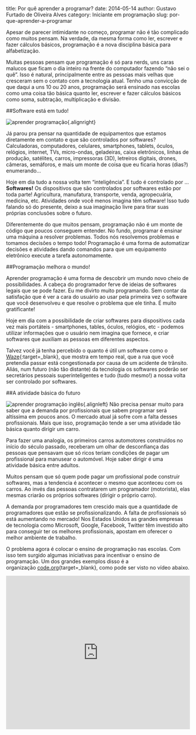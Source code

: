 title: Por quê aprender a programar?
date: 2014-05-14
author: Gustavo Furtado de Oliveira Alves
category: Iniciante em programação
slug: por-que-aprender-a-programar

Apesar de parecer intimidante no começo, programar não é tão complicado
como muitos pensam. Na verdade, da mesma forma como ler, escrever e
fazer cálculos básicos, programação é a nova disciplina básica para
alfabetização.

Muitas pessoas pensam que programação é só para nerds, uns caras malucos
que ficam o dia inteiro na frente do computador fazendo “não sei o quê”.
Isso é natural, principalmente entre as pessoas mais velhas que
cresceram sem o contato com a tecnologia atual. Tenho uma convicção de
que daqui a uns 10 ou 20 anos, programação será ensinado nas escolas
como uma coisa tão básica quanto ler, escrever e fazer cálculos básicos
como soma, subtração, multiplicação e divisão.

##Software está em tudo!

![aprender
programação](/images/por-que-aprender-a-programar/criancas-programando-300x200.jpg){.alignright}

Já parou pra pensar na quantidade de equipamentos que estamos
diretamente em contato e que são controlados por softwares?
Calculadoras, computadores, celulares, smartphones, tablets, óculos,
relógios, internet, TVs, micro-ondas, geladeiras, caixa eletrônicos,
linhas de produção, satélites, carros, impressoras (3D), letreiros
digitais, drones, câmeras, semáforos, e mais um monte de coisa que eu
ficaria horas (dias?) enumerando...

Hoje em dia tudo a nossa volta tem
“inteligência”. E tudo é controlado por ... **Softwares!** Os
dispositivos que são controlados por softwares estão por toda parte!
Agricultura, manufatura, transporte, venda, agropecuária, medicina, etc.
Atividades onde você menos imagina têm software! Isso tudo falando só do
presente, deixo a sua imaginação livre para tirar suas próprias
conclusões sobre o futuro.

Diferentemente do que muitos pensam, programação não é um monte de
código que poucos conseguem entender. No fundo, programar é ensinar uma
máquina a resolver problemas. Todos nós resolvemos problemas e tomamos
decisões o tempo todo! Programação é uma forma de automatizar decisões e
atividades dando comandos para que um equipamento eletrônico execute a
tarefa autonomamente.

##Programação melhora o mundo!

Aprender programação é uma forma de descobrir um mundo novo cheio de
possibilidades. A cabeça do programador ferve de ideias de softwares
legais que se pode fazer. Eu me divirto muito programando. Sem contar da
satisfação que é ver a cara do usuário ao usar pela primeira vez o
software que você desenvolveu e que resolve o problema que ele tinha. É
muito gratificante!

Hoje em dia com a possibilidade de criar softwares para dispositivos
cada vez mais portáteis - smartphones, tables, óculos, relógios, etc -
podemos utilizar informações que o usuário nem imagina que fornece, e
criar softwares que auxiliam as pessoas em diferentes aspectos.

Talvez você já tenha percebido o quanto é útil um software como o
[Waze](https://www.waze.com/pt-BR "Wase - Aplicativo de trânsito e navegação"){:target=\_blank}, que
mostra em tempo real, que a rua que você pretendia passar está
congestionada por causa de um acidente de trânsito. Aliás, num futuro
(não tão distante) da tecnologia
os softwares poderão ser secretários pessoais superinteligentes e tudo
(tudo mesmo!) a nossa volta ser controlado por softwares.

##A atividade básica do futuro

![aprender programação
inglês](/images/por-que-aprender-a-programar/caneta-codigo-300x200.jpg){.alignleft}
Não precisa pensar muito para
saber que a demanda por profissionais que sabem programar será
altíssima em poucos anos. O mercado atual já sofre com a falta desses
profissionais. Mais que isso, programação tende a ser uma atividade tão
básica quanto dirigir um carro.

Para fazer uma analogia, os primeiros carros automotores construídos no
início do século passado, receberam um olhar de desconfiança das pessoas
que pensavam que só ricos teriam condições de pagar um profissional para
manusear o automóvel. Hoje saber dirigir é uma atividade básica entre
adultos.

Muitos pensam que só quem pode pagar um profissional pode
construir softwares, mas a tendencia é acontecer o mesmo que aconteceu
com os carros. Ao invés das pessoas contratarem um programador
(motorista), elas mesmas criarão os próprios softwares (dirigir o
próprio carro).

A demanda por programadores tem crescido mais que a quantidade de
programadores que estão se profissionalizando. A falta de profissionais
só está aumentando no mercado! Nos Estados Unidos as grandes empresas de
tecnologia como Microsoft, Google, Facebook, Twitter têm investido alto
para conseguir ter os melhores profissionais, apostam em oferecer o
melhor ambiente de trabalho.

O problema agora é colocar o ensino de programação nas escolas. Com isso
tem surgido algumas iniciativas para incentivar o ensino de programação.
Um dos grandes exemplos disso é a
organização [code.org](http://code.org/ "Code.org"){target=\_blank}, como pode ser visto
no vídeo abaixo.

<iframe class="wt-video aligncenter" width="100%" height="420" src="http://www.youtube.com/embed/mHW1Hsqlp6A?wmode=transparent" frameborder="0" allowfullscreen></iframe>

 
